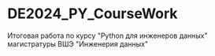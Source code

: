 # DE2024_PY_CourseWork
Итоговая работа по курсу "Python для инженеров данных" магистратуры ВШЭ "Инженерия данных"
